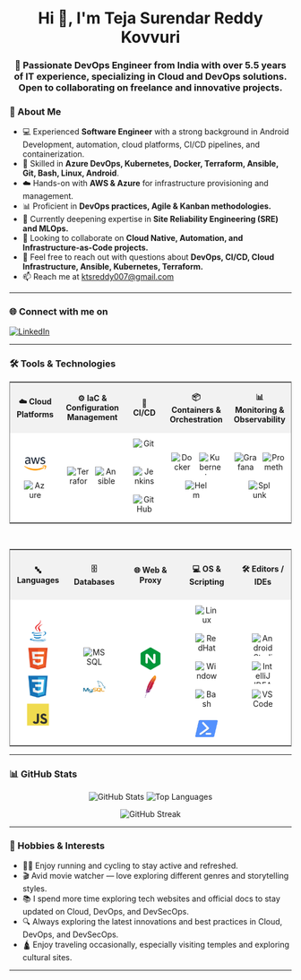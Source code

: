 <h1 align="center">Hi 👋, I'm Teja Surendar Reddy Kovvuri</h1>
<h3 align="center">🚀 Passionate DevOps Engineer from India with over 5.5 years of IT experience, specializing in Cloud and DevOps solutions. Open to collaborating on freelance and innovative projects.</h3>

### 🌟 About Me  
- 💻 Experienced **Software Engineer** with a strong background in Android Development, automation, cloud platforms, CI/CD pipelines, and containerization.  
- 🔧 Skilled in **Azure DevOps, Kubernetes, Docker, Terraform, Ansible, Git, Bash, Linux, Android**.  
- ☁️ Hands-on with **AWS & Azure** for infrastructure provisioning and management.  
- 📊 Proficient in **DevOps practices, Agile & Kanban methodologies.**
- 🌱 Currently deepening expertise in **Site Reliability Engineering (SRE) and MLOps.**  
- 👯 Looking to collaborate on **Cloud Native, Automation, and Infrastructure-as-Code projects.**  
- 💬 Feel free to reach out with questions about **DevOps, CI/CD, Cloud Infrastructure, Ansible, Kubernetes, Terraform.**  
- 📫 Reach me at [ktsreddy007@gmail.com](mailto:ktsreddy007@gmail.com)

---

### 🌐 Connect with me on  
<p align="left">
<a href="https://www.linkedin.com/in/tejasurendarreddy" target="_blank">
  <img src="https://cdn.jsdelivr.net/gh/devicons/devicon/icons/linkedin/linkedin-original.svg" alt="LinkedIn" width="40" height="40"/>
</a></p>

---
### 🛠️ Tools & Technologies  

<table style="border:1px solid gray; border-collapse: collapse; table-layout: fixed; width:100%;">
  <tr style="background-color:#f2f2f2; height:90px;">
    <th style="padding:10px; width:20%;">☁️ Cloud Platforms</th>
    <th style="padding:10px; width:20%;">⚙️ IaC & Configuration Management</th>
    <th style="padding:10px; width:20%;">🚀 CI/CD</th>
    <th style="padding:10px; width:20%;">📦 Containers & Orchestration</th>
    <th style="padding:10px; width:20%;">📊 Monitoring & Observability</th>
  </tr>
  <tr style="background-color:#ffffff; height:90px;">
    <td align="center" style="padding:10px;">
      <div style="display:flex; justify-content:center; gap:10px; flex-wrap:wrap;">
        <img src="https://raw.githubusercontent.com/devicons/devicon/master/icons/amazonwebservices/amazonwebservices-original-wordmark.svg" width="40" height="40" alt="AWS"/>
        <img src="https://www.vectorlogo.zone/logos/microsoft_azure/microsoft_azure-icon.svg" width="40" height="40" alt="Azure"/>
      </div>
    </td>
    <td align="center" style="padding:10px;">
      <div style="display:flex; justify-content:center; gap:10px; flex-wrap:wrap;">
        <img src="https://www.vectorlogo.zone/logos/terraformio/terraformio-icon.svg" width="40" height="40" alt="Terraform"/>
        <img src="https://www.vectorlogo.zone/logos/ansible/ansible-icon.svg" width="40" height="40" alt="Ansible"/>
      </div>
    </td>
    <td align="center" style="padding:10px;">
      <div style="display:flex; justify-content:center; gap:10px; flex-wrap:wrap;">
        <img src="https://www.vectorlogo.zone/logos/git-scm/git-scm-icon.svg" width="40" height="40" alt="Git"/>
        <img src="https://www.vectorlogo.zone/logos/jenkins/jenkins-icon.svg" width="40" height="40" alt="Jenkins"/>
        <img src="https://www.vectorlogo.zone/logos/github/github-icon.svg" width="40" height="40" alt="GitHub"/>
      </div>
    </td>
    <td align="center" style="padding:10px;">
      <div style="display:flex; justify-content:center; gap:10px; flex-wrap:wrap;">
        <img src="https://www.vectorlogo.zone/logos/docker/docker-icon.svg" width="40" height="40" alt="Docker"/>
        <img src="https://www.vectorlogo.zone/logos/kubernetes/kubernetes-icon.svg" width="40" height="40" alt="Kubernetes"/>
        <img src="https://www.vectorlogo.zone/logos/helmsh/helmsh-icon.svg" width="40" height="40" alt="Helm"/>
      </div>
    </td>
    <td align="center" style="padding:10px;">
      <div style="display:flex; justify-content:center; gap:10px; flex-wrap:wrap;">
        <img src="https://www.vectorlogo.zone/logos/grafana/grafana-icon.svg" width="40" height="40" alt="Grafana"/>
        <img src="https://www.vectorlogo.zone/logos/prometheusio/prometheusio-icon.svg" width="40" height="40" alt="Prometheus"/>
        <img src="https://www.vectorlogo.zone/logos/splunk/splunk-icon.svg" width="40" height="40" alt="Splunk"/>
      </div>
    </td>
  </tr>
</table>

<br>

<table style="border:1px solid gray; border-collapse: collapse; table-layout: fixed; width:100%;">
  <tr style="background-color:#f2f2f2; height:90px;">
    <th style="padding:10px; width:20%;">🔤 Languages</th>
    <th style="padding:10px; width:20%;">🗄️ Databases</th>
    <th style="padding:10px; width:20%;">🌐 Web & Proxy</th>
    <th style="padding:10px; width:20%;">💻 OS & Scripting</th>
    <th style="padding:10px; width:20%;">🛠️ Editors / IDEs</th>
  </tr>
  <tr style="background-color:#ffffff; height:90px;">
    <td align="center" style="padding:10px;">
      <div style="display:flex; justify-content:center; gap:10px; flex-wrap:wrap;">
        <img src="https://raw.githubusercontent.com/devicons/devicon/master/icons/java/java-original.svg" width="40" height="40" alt="Java"/>
        <img src="https://raw.githubusercontent.com/devicons/devicon/master/icons/html5/html5-original.svg" width="40" height="40" alt="HTML5"/>
        <img src="https://raw.githubusercontent.com/devicons/devicon/master/icons/css3/css3-original.svg" width="40" height="40" alt="CSS3"/>
        <img src="https://raw.githubusercontent.com/devicons/devicon/master/icons/javascript/javascript-original.svg" width="40" height="40" alt="JavaScript"/>
      </div>
    </td>
    <td align="center" style="padding:10px;">
      <div style="display:flex; justify-content:center; gap:10px; flex-wrap:wrap;">
        <img src="https://www.svgrepo.com/show/303229/microsoft-sql-server-logo.svg" width="40" height="40" alt="MS SQL"/>
        <img src="https://raw.githubusercontent.com/devicons/devicon/master/icons/mysql/mysql-original-wordmark.svg" width="40" height="40" alt="MySQL"/>
      </div>
    </td>
    <td align="center" style="padding:10px;">
      <div style="display:flex; justify-content:center; gap:10px; flex-wrap:wrap;">
        <img src="https://raw.githubusercontent.com/github/explore/85cceaeeaf993ca35664dc37ea24f9237fbbfc14/topics/nginx/nginx.png" width="40" height="40" alt="Nginx"/>
        <img src="https://raw.githubusercontent.com/devicons/devicon/master/icons/apache/apache-original.svg" width="40" height="40" alt="Apache"/>
      </div>
    </td>
    <td align="center" style="padding:10px;">
      <div style="display:flex; justify-content:center; gap:10px; flex-wrap:wrap;">
        <img src="https://www.vectorlogo.zone/logos/linux/linux-icon.svg" width="40" height="40" alt="Linux"/>
        <img src="https://www.vectorlogo.zone/logos/redhat/redhat-icon.svg" width="40" height="40" alt="RedHat"/>
        <img src="https://www.vectorlogo.zone/logos/microsoft/microsoft-icon.svg" width="40" height="40" alt="Windows"/>
        <img src="https://www.vectorlogo.zone/logos/gnu_bash/gnu_bash-icon.svg" width="40" height="40" alt="Bash"/>
        <img src="https://raw.githubusercontent.com/devicons/devicon/master/icons/powershell/powershell-original.svg" width="40" height="40" alt="PowerShell"/>
      </div>
    </td>
    <td align="center" style="padding:10px;">
      <div style="display:flex; justify-content:center; gap:10px; flex-wrap:wrap;">
        <img src="https://cdn.worldvectorlogo.com/logos/android-studio-1.svg" alt="Android Studio" width="40" height="40"/>
        <img src="https://cdn.worldvectorlogo.com/logos/intellij-idea-1.svg" alt="IntelliJ IDEA" width="40" height="40"/>
        <img src="https://www.vectorlogo.zone/logos/visualstudio_code/visualstudio_code-icon.svg" alt="VS Code" width="40" height="40"/>
      </div>
    </td>
  </tr>
</table>

---

### 📊 GitHub Stats  
<p align="center">
  <img src="https://github-readme-stats.vercel.app/api?username=ktsreddy007&show_icons=true&theme=default" alt="GitHub Stats" height="200"/>
  <img src="https://github-readme-stats.vercel.app/api/top-langs/?username=ktsreddy007&layout=compact&theme=default" alt="Top Languages" height="200"/>
</p>
<p align="center">
  <img src="https://github-readme-streak-stats.herokuapp.com/?user=ktsreddy007&theme=default" alt="GitHub Streak" height="200"/>
</p>

---

### 🎯 Hobbies & Interests

- 🏃‍♂️ Enjoy running and cycling to stay active and refreshed.
- 🎬 Avid movie watcher — love exploring different genres and storytelling styles.
- 📚 I spend more time exploring tech websites and official docs to stay updated on Cloud, DevOps, and DevSecOps.
- 🔍 Always exploring the latest innovations and best practices in Cloud, DevOps, and DevSecOps.
- 🛕 Enjoy traveling occasionally, especially visiting temples and exploring cultural sites.

---

